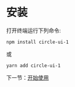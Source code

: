 # 安装

打开终端运行下列命令:

```
npm install circle-ui-1
```

或

```
yarn add circle-ui-1
```

下一节：[开始使用](#/doc/get-started)